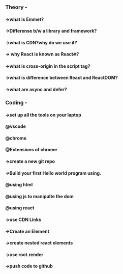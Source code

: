 ### Theory - 
#### ->what is Emmet? 
#### ->Differense b/w a library and framework?
#### ->what is CDN?why do we use it?
#### -> why React is known as React🔥?
#### ->what is cross-origin in the script tag?
#### ->what is difference between React and ReactDOM?
#### ->what are async and defer?


### Coding - 
#### ->set up all the tools on your laptop 
#### @vscode 
#### @chrome 
#### @Extensions of chrome 
#### ->create a new git repo 
#### ->Build your first Hello world program using.
#### @using html 
#### @using js to manipulte the dom
#### @using react
#### ->use CDN Links
#### ->Create an Element 
#### ->create nested react elements
#### ->use root.render
#### ->push code to github